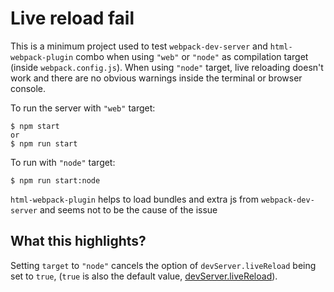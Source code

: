 # Live reload fail

This is a minimum project used to test `webpack-dev-server` and `html-webpack-plugin` combo when using `"web"` or `"node"` as compilation target (inside `webpack.config.js`). When using `"node"` target, live reloading doesn't work and there are no obvious warnings inside the terminal or browser console.

To run the server with `"web"` target:
```
$ npm start
or
$ npm run start
```

To run with `"node"` target:
```
$ npm run start:node
```

`html-webpack-plugin` helps to load bundles and extra js from `webpack-dev-server` and seems not to be the cause of the issue

## What this highlights?

Setting `target` to `"node"` cancels the option of `devServer.liveReload` being set to `true`, (`true` is also the default value, [devServer.liveReload](https://webpack.js.org/configuration/dev-server/#devserverlivereload)).
